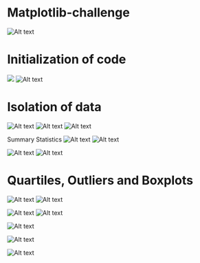 # Matplotlib-challenge
![Alt text](image-18.png)

# Initialization of code

![](image-1.png)
![Alt text](image-2.png)

# Isolation of data

![Alt text](image-3.png)
![Alt text](image-4.png)
![Alt text](image-5.png)

Summary Statistics
![Alt text](image-6.png)
![Alt text](image-7.png)


![Alt text](image-8.png)
![Alt text](image-9.png)

# Quartiles, Outliers and Boxplots

![Alt text](image-10.png)
![Alt text](image-11.png)

![Alt text](image-12.png)
![Alt text](image-19.png)

![Alt text](image-14.png)

![Alt text](image-15.png)

![Alt text](image-16.png)

